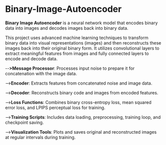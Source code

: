 # Binary-Image-Autoencoder
**Binary Image Autoencoder** is a neural network model that encodes binary data into images and decodes images back into binary data.

This project uses advanced machine learning techniques to transform binary data into visual representations (images) and then reconstructs these images back into their original binary form. It utilizes convolutional layers to extract meaningful features from images and fully connected layers to encode and decode data.

--**>Message Processor**: Processes input noise to prepare it for concatenation with the image data.

-->**Encoder**: Extracts features from concatenated noise and image data.

-->**Decoder**: Reconstructs binary code and images from encoded features.

-->**Loss Functions**: Combines binary cross-entropy loss, mean squared error loss, and LPIPS perceptual loss for training.

-->**Training Scripts**: Includes data loading, preprocessing, training loop, and checkpoint saving.

-->**Visualization Tools**: Plots and saves original and reconstructed images at regular intervals during training.
